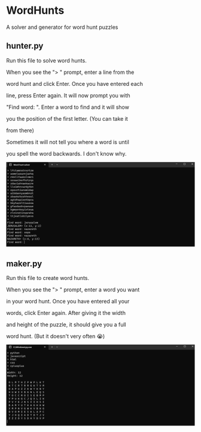 # WordHunts

A solver and generator for word hunt puzzles

## hunter.py

Run this file to solve word hunts.

When you see the "> " prompt, enter a line from the

word hunt and click Enter. Once you have entered each

line, press Enter again. It will now prompt you with

"Find word: ". Enter a word to find and it will show

you the position of the first letter. (You can take it

from there)

Sometimes it will not tell you where a word is until

you spell the word backwards. I don't know why.

<img src="screenshots/ss1.png"/>

## maker.py

Run this file to create word hunts.

When you see the "> " prompt, enter a word you want

in your word hunt. Once you have entered all your 

words, click Enter again. After giving it the width

and height of the puzzle, it should give you a full

word hunt. (But it doesn't very often 😭)

<img src="screenshots/ss2.png"/>
